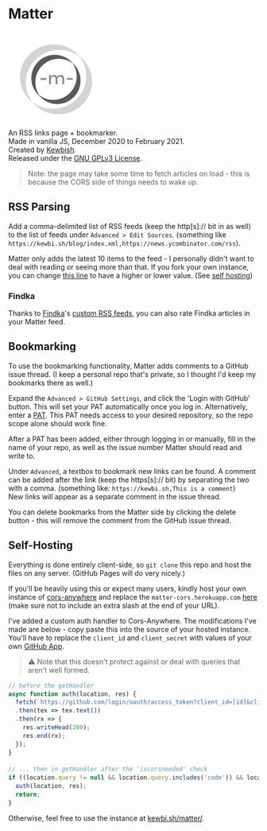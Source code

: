 # Matter
![Matter logo - a mobius strip with a m.](assets/matter192.png)  
An RSS links page + bookmarker.  
Made in vanilla JS, December 2020 to February 2021.  
Created by [Kewbish](https://github.com/kewbish).  
Released under the [GNU GPLv3 License](./LICENSE).

> Note: the page may take some time to fetch articles on load - this is because the CORS side of things needs to wake up.

## RSS Parsing
Add a comma-delimited list of RSS feeds (keep the http[s]:// bit in as well) to the list of feeds under `Advanced > Edit Sources`. (something like `https://kewbi.sh/blog/index.xml,https://news.ycombinator.com/rss`).  

Matter only adds the latest 10 items to the feed - I personally didn't want to deal with reading or seeing more than that. If you fork your own instance, you can change [this line](https://github.com/kewbish/matter/blob/master/main.js#L178) to have a higher or lower value. (See [self hosting](#self-hosting))

### Findka
Thanks to [Findka](https://findka.com)'s [custom RSS feeds](https://findka.com/blog/use-rss/), you can also rate Findka articles in your Matter feed.

## Bookmarking
To use the bookmarking functionality, Matter adds comments to a GitHub issue thread. (I keep a personal repo that's private, so I thought I'd keep my bookmarks there as well.)  

Expand the `Advanced > GitHub Settings`, and click the 'Login with GitHub' button. This will set your PAT automatically once you log in. Alternatively, enter a [PAT](https://github.com/settings/tokens/new). This PAT needs access to your desired repository, so the repo scope alone should work fine.  

After a PAT has been added, either through logging in or manually, fill in the name of your repo, as well as the issue number Matter should read and write to.

Under `Advanced`, a textbox to bookmark new links can be found. A comment can be added after the link (keep the https[s]:// bit) by separating the two with a comma. (something like: `https://kewbi.sh,This is a comment`)  
New links will appear as a separate comment in the issue thread.

You can delete bookmarks from the Matter side by clicking the delete button - this will remove the comment from the GitHub issue thread.

## Self-Hosting
Everything is done entirely client-side, so `git clone` this repo and host the files on any server. (GitHub Pages will do very nicely.)

If you'll be heavily using this or expect many users, kindly host your own instance of [cors-anywhere](https://github.com/Rob--W/cors-anywhere) and replace the `matter-cors.herokuapp.com` [here](https://github.com/kewbish/matter/blob/master/main.js#L2) (make sure not to include an extra slash at the end of your URL).

I've added a custom auth handler to Cors-Anywhere. The modifications I've made are below - copy paste this into the source of your hosted instance. You'll have to replace the `client_id` and `client_secret` with values of your own [GitHub App](https://github.com/settings/apps/new).

> :warning: Note that this doesn't protect against or deal with queries that aren't well formed.

```js
// before the getHandler
async function auth(location, res) {
  fetch(`https://github.com/login/oauth/access_token?client_id=[id]&client_secret=[secret]&code=${location.query.split("=")[1]}`, { method: "POST" })
  .then(tex => tex.text())
  .then(rx => {
    res.writeHead(200);
    res.end(rx);
  });
}

// ... then in getHandler after the 'iscorsneeded' check
if ((location.query != null && location.query.includes('code')) && location.host === 'auth') {
  auth(location, res);
  return;
}
```

Otherwise, feel free to use the instance at [kewbi.sh/matter/](https://kewbi.sh/matter).

